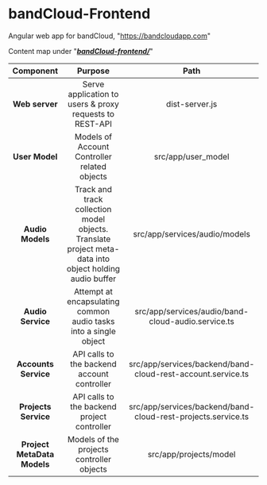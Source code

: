 # bandCloud-Frontend

Angular web app for bandCloud, "https://bandcloudapp.com"

Content map under "**<u>*bandCloud-frontend/*</u>**"

| Component                   | Purpose                                                                                                | Path                                                         |
|:---------------------------:|:------------------------------------------------------------------------------------------------------:|:------------------------------------------------------------:|
| **Web server**              | Serve application to users & proxy requests to REST-API                                                | dist-server.js                                               |
| **User Model**              | Models of Account Controller related objects                                                           | src/app/user_model                                           |
| **Audio Models**            | Track and track collection model objects. Translate project meta-data into object holding audio buffer | src/app/services/audio/models                                |
| **Audio Service**           | Attempt at encapsulating common audio tasks into a single object                                       | src/app/services/audio/band-cloud-audio.service.ts           |
| **Accounts Service**        | API calls to the backend account controller                                                            | src/app/services/backend/band-cloud-rest-account.service.ts  |
| **Projects Service**        | API calls to the backend project controller                                                            | src/app/services/backend/band-cloud-rest-projects.service.ts |
| **Project MetaData Models** | Models of the projects controller objects                                                              | src/app/projects/model                                       |
